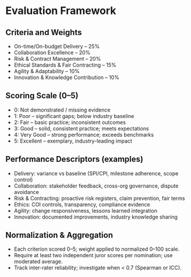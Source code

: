 # Evaluation Framework

## Criteria and Weights
- On-time/On-budget Delivery – 25%
- Collaboration Excellence – 20%
- Risk & Contract Management – 20%
- Ethical Standards & Fair Contracting – 15%
- Agility & Adaptability – 10%
- Innovation & Knowledge Contribution – 10%

## Scoring Scale (0–5)
- 0: Not demonstrated / missing evidence
- 1: Poor – significant gaps; below industry baseline
- 2: Fair – basic practice; inconsistent outcomes
- 3: Good – solid, consistent practice; meets expectations
- 4: Very Good – strong performance; exceeds benchmarks
- 5: Excellent – exemplary, industry-leading impact

## Performance Descriptors (examples)
- Delivery: variance vs baseline (SPI/CPI, milestone adherence, scope control)
- Collaboration: stakeholder feedback, cross-org governance, dispute avoidance
- Risk & Contracting: proactive risk registers, claim prevention, fair terms
- Ethics: COI controls, transparency, compliance evidence
- Agility: change responsiveness, lessons learned integration
- Innovation: documented improvements, industry knowledge sharing

## Normalization & Aggregation
- Each criterion scored 0–5; weight applied to normalized 0–100 scale.
- Require at least two independent juror scores per nomination; use moderated average.
- Track inter-rater reliability; investigate when < 0.7 (Spearman or ICC).


